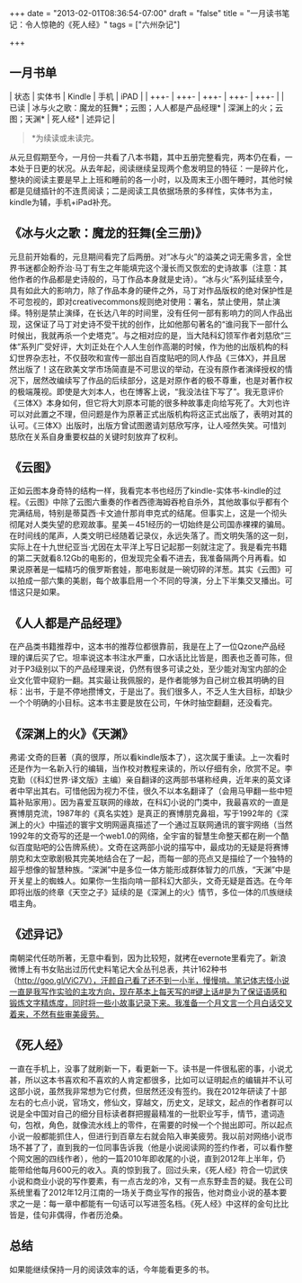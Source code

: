 +++
date = "2013-02-01T08:36:54-07:00"
draft = "false"
title = "一月读书笔记：令人惊艳的《死人经》"
tags = ["六州杂记"]

+++
## 一月书单

|  状态   | 实体书  |  Kindle   | 手机  |  iPAD   |
|  +++-  | +++-  |  +++-  | +++-  |  +++-  |
|  已读   | 冰与火之歌：魔龙的狂舞*；云图；人人都是产品经理*  |  深渊上的火；云图；天渊*   | 死人经*  |  述异记   |
> *为续读或未读完。

从元旦假期至今，一月份一共看了八本书籍，其中五册完整看完，两本仍在看，一本处于日更的状况。从去年起，阅读继续呈现两个愈发明显的特征：一是碎片化，整块的阅读主要是早上上班和睡前的各一小时，以及周末王小图午睡时，其他时候都是见缝插针的不连贯阅读；二是阅读工具依据场景的多样性，实体书为主，kindle为辅，手机+iPad补充。


## 《冰与火之歌：魔龙的狂舞(全三册)》

元旦前开始看的，元旦期间看完了后两册。对“冰与火”的溢美之词无需多言，全世界书迷都企盼乔治·马丁有生之年能填完这个漫长而又恢宏的史诗故事（注意：其他作者的作品都是史诗般的，马丁作品本身就是史诗）。“冰与火”系列延续至今，具有如此大的影响力，除了作品本身的硬件之外，马丁对作品版权的绝对保护性是不可忽视的，即对creativecommons规则绝对使用：署名，禁止使用，禁止演绎。特别是禁止演绎，在长达八年的时间里，没有任何一部有影响力的同人作品出现，这保证了马丁对史诗不受干扰的创作，比如他那句著名的“谁问我下一部什么时候出，我就再杀一个史塔克”。与之相对应的是，当大陆科幻领军作者刘慈欣“三体”系列广受好评，大刘正处在个人人生创作高潮的时候，作为他的出版机构的科幻世界杂志社，不仅鼓吹和宣传一部出自百度贴吧的同人作品《三体X》，并且居然出版了！这在欧美文学市场简直是不可思议的举动，在没有原作者演绎授权的情况下，居然改编续写了作品的后续部分，这是对原作者的极不尊重，也是对著作权的极端蔑视。即使是大刘本人，也在博客上说，“我没法往下写了”。我无意评价《三体X》本身如何，但它将大刘原本可能的很多种故事走向给写死了。大刘也许可以对此置之不理，但问题是作为原著正式出版机构将这正式出版了，表明对其的认可。《三体X》出版时，出版方曾试图邀请刘慈欣写序，让人哑然失笑。可惜刘慈欣在关系自身重要权益的关键时刻放弃了权利。

## 《云图》

正如云图本身奇特的结构一样，我看完本书也经历了kindle-实体书-kindle的过程。《云图》中除了云图六重奏的作者西德海姆吞枪自杀外，其他故事似乎都有个完满结局，特别是蒂莫西·卡文迪什那肖申克式的结尾。但事实上，这是一个彻头彻尾对人类失望的悲观故事。星美－451经历的一切始终是公司国赤裸裸的骗局。在时间线的尾声，人类文明已经随着记录仪，永远失落了。而文明失落的这一刻，实际上在十九世纪亚当·尤因在太平洋上写日记起那一刻就注定了。我是看完书籍的第二天就看8.12Gb的电影的，但发现完全看不进去，我准备隔两个月再看。如果说原著是一幅精巧的俄罗斯套娃，那电影就是一碗切碎的洋葱。其实《云图》可以拍成一部六集的美剧，每个故事启用一个不同的导演，分上下半集交叉播出。可惜这只是如果。

## 《人人都是产品经理》

在产品类书籍推荐中，这本书的推荐位都很靠前，我是在上了一位Qzone产品经理的课后买了它。坦率说这本书注水严重，口水话比比皆是，图表也乏善可陈，但对于P3级别以下的产品经理来说，仍然有很多可读之处，至少能对淘宝内部的企业文化管中窥豹一翻。其实最让我佩服的，是作者能够为自己树立极其明确的目标：出书，于是不停地攒博文，于是出了。我们很多人，不乏人生大目标，却缺少一个个明确的小目标。这本书主要是放在公司，午休时抽空翻翻，还没看完。


## 《深渊上的火》《天渊》

弗诺·文奇的巨著（真的很厚，所以看kindle版本了），这次属于重读。上一次看时还是作为一名新入行的编辑，当作校对教程来读的，所以仔细有余，欣赏不足。李克勤（《科幻世界·译文版》主编）亲自翻译的这两部书堪称经典，近年来的英文译者中罕出其右。可惜他因为视力不佳，很久不以本名翻译了（会用马甲翻一些中短篇补贴家用）。因为喜爱互联网的缘故，在科幻小说的门类中，我最喜欢的一直是赛博朋克流，1987年的《真名实姓》是真正的赛博朋克鼻祖，写于1992年的《深渊上的火》中描述的寰宇文明网逼真描述了一个通过互联网通讯的寰宇网络（当然1992年的文奇写的还是一个web1.0的网络，全宇宙的智慧生命整天都在刷一个酷似百度贴吧的公告牌系统）。文奇在这两部小说的描写中，最成功的无疑是将赛博朋克和太空歌剧极其完美地结合在了一起，而每一部的亮点又是描绘了一个独特的超乎想像的智慧种族。“深渊”中是多位一体方能形成群体智力的爪族，“天渊”中是开关星上的蜘蛛人。如果你一生指向啃一部科幻大部头，文奇无疑是首选。在今年即将出版的终章《天空之子》延续的是《深渊上的火》情节，多位一体的爪族继续唱主角。

## 《述异记》

南朝梁代任昉所著，无意中看到，因为比较短，就拷在evernote里看完了。新浪微博上有书女贴出过历代史料笔记大全丛刊总表，共计162种书（http://goo.gl/ViC7V），汗颜自己看了还不到一小半，慢慢啃。笔记体志怪小说一直是我写作实验的主攻方向，现在基本上每天写的#键上话#是为了保证语感和锻炼文字精炼度，同时将一些小故事记录下来。我准备一个月文言一个月白话交叉着来，不然有些审美疲劳。


## 《死人经》
一直在手机上，没事了就刷新一下，看更新一下。读书是一件很私密的事，小说尤甚，所以这本书喜欢和不喜欢的人肯定都很多，比如可以证明起点的编辑并不认可这部小说，虽然我非常想为它付费，但居然还没有签约。我在2012年研读了十部左右的七点小说，官场文，修仙文，穿越文，历史文，足球文，起点的作者群可以说是全中国对自己的细分目标读者群把握最精准的一批职业写手，情节，遣词造句，包袱，角色，就像流水线上的零件，在需要的时候一个个抛出即可。所以起点小说一般都能抓住人，但进行到百章左右就会陷入审美疲劳。我以前对网络小说市场不甚了了，直到我的一位同事告诉我（他是小说阅读网的签约作者，可以看作整个网文圈的四线作者），他的一篇2010年即收尾的小说，直到2012年上半年，仍能带给他每月600元的收入。真的惊到我了。回过头来，《死人经》符合一切武侠小说和商业小说的写作要素，有一点古龙的冷，又有一点东野圭吾的疑。我在公司系统里看了2012年12月江南的一场关于商业写作的报告，他对商业小说的基本要求之一是：每一章中都能有一句话可以写进签名档。《死人经》中这样的金句比比皆是，佳句非偶得，作者历沧桑。


## 总结
如果能继续保持一月的阅读效率的话，今年能看更多的书。